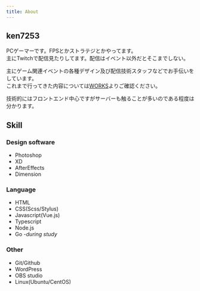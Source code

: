 ```yaml
---
title: About
---
```


## ken7253

PCゲーマーです。FPSとかストラテジとかやってます。  
主にTwitchで配信見たりしてます。配信はイベント以外だとそこまでしない。  

主にゲーム関連イベントの各種デザイン及び配信技術スタッフなどでお手伝いをしています。  
これまで行ってきた内容については[WORKS](./works)よりご確認ください。  

技術的にはフロントエンド中心ですがサーバーも触ることが多いのである程度は分かります。  

## Skill

### Design software

- Photoshop
- XD
- AfterEffects
- Dimension

### Language

- HTML
- CSS(Scss/Stylus)
- Javascript(Vue.js)
- Typescript
- Node.js
- Go *-during study*

### Other

- Git/Github
- WordPress
- OBS studio
- Linux(Ubuntu/CentOS)
